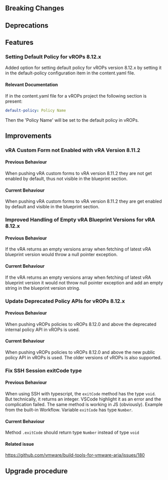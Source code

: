 [//]: # (VERSION_PLACEHOLDER DO NOT DELETE)
[//]: # (Used when working on a new release. Placed together with the Version.md)
[//]: # (Nothing here is optional. If a step must not be performed, it must be said so)
[//]: # (Do not fill the version, it will be done automatically)
[//]: # (Quick Intro to what is the focus of this release)

## Breaking Changes
[//]: # (### *Breaking Change*)
[//]: # (Describe the breaking change AND explain how to resolve it)
[//]: # (You can utilize internal links /e.g. link to the upgrade procedure, link to the improvement|deprecation that introduced this/)


## Deprecations
[//]: # (### *Deprecation*)
[//]: # (Explain what is deprecated and suggest alternatives)


[//]: # (Features -> New Functionality)
## Features
[//]: # (### *Feature Name*)
[//]: # (Describe the feature)
[//]: # (Optional But higlhy recommended Specify *NONE* if missing)
[//]: # (#### Relevant Documentation)

### Setting Default Policy for vROPs 8.12.x

Added option for setting default policy for vROPs version 8.12.x by setting it in the default-policy configuration item in the content.yaml file.

#### Relevant Documentation
If in the content.yaml file for a vROPs project the following section is present:

```yaml
default-policy: Policy Name
```

Then the 'Policy Name' will be set to the default policy in vROPs.


[//]: # (Improvements -> Bugfixes/hotfixes or general improvements)
## Improvements
[//]: # (### *Improvement Name* )
[//]: # (Talk ONLY regarding the improvement)
[//]: # (Optional But higlhy recommended)
[//]: # (#### Previous Behavior)
[//]: # (Explain how it used to behave, regarding to the change)
[//]: # (Optional But higlhy recommended)
[//]: # (#### New Behavior)
[//]: # (Explain how it behaves now, regarding to the change)
[//]: # (Optional But higlhy recommended Specify *NONE* if missing)
[//]: # (#### Relevant Documentation)

### vRA Custom Form not Enabled with vRA Version 8.11.2

#### Previous Behaviour
When pushing vRA custom forms to vRA version 8.11.2 they are not get enabled by default, thus not visible in the blueprint section.

#### Current Behaviour
When pushing vRA custom forms to vRA version 8.11.2 they are get enabled by default and visible in the blueprint section.

### Improved Handling of Empty vRA Blueprint Versions for vRA 8.12.x

#### Previous Behaviour
If the vRA returns an empty versions array when fetching of latest vRA blueprint version would throw a null pointer exception.

#### Current Behaviour
If the vRA returns an empty versions array when fetching of latest vRA blueprint version it would not throw null pointer exception and add an empty string in the blueprint version string.

### Update Deprecated Policy APIs for vROPs 8.12.x

#### Previous Behaviour
When pushing vROPs policies to vROPs 8.12.0 and above the deprecated internal policy API in vROPs is used.

#### Current Behaviour
When pushing vROPs policies to vROPs 8.12.0 and above the new public policy API in vROPs is used. The older versions of vROPs is also supported.

### Fix SSH Session exitCode type

 #### Previous Behaviour
When using SSH with typescript, the `exitCode` method has the type `void`. But technically, it returns an integer. VSCode highlight it as an error and the complication failed. The same method is working in JS (obviously). Example from the built-in Workflow. Variable `exitCode` has type `Number`.

#### Current Behaviour
Method `.exitCode` should return type `Number` instead of type `void`

#### Related issue
https://github.com/vmware/build-tools-for-vmware-aria/issues/180

## Upgrade procedure
[//]: # (Explain in details if something needs to be done)

[//]: # (## Changelog)
[//]: # (Pull request links)
